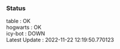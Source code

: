 ### Status


table : OK  
hogwarts : OK  
icy-bot : DOWN  
Latest Update : 2022-11-22 12:19:50.770123
